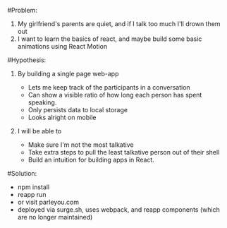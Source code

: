 #Problem:
1.  My girlfriend's parents are quiet, and if I talk too much I'll drown them out
2.  I want to learn the basics of react, and maybe build some basic animations using React Motion


#Hypothesis:
1. By building a single page web-app
    +  Lets me keep track of the participants in a conversation
    +  Can show a visible ratio of how long each person has spent speaking.
    +  Only persists data to local storage
    +  Looks alright on mobile

2. I will be able to 
    +  Make sure I'm not the most talkative
    +  Take extra steps to pull the least talkative person out of their shell
    +  Build an intuition for building apps in React. 


#Solution:

+   npm install
+   reapp run
+   or visit parleyou.com 
+   deployed via surge.sh, uses webpack, and reapp components (which are no longer maintained)
